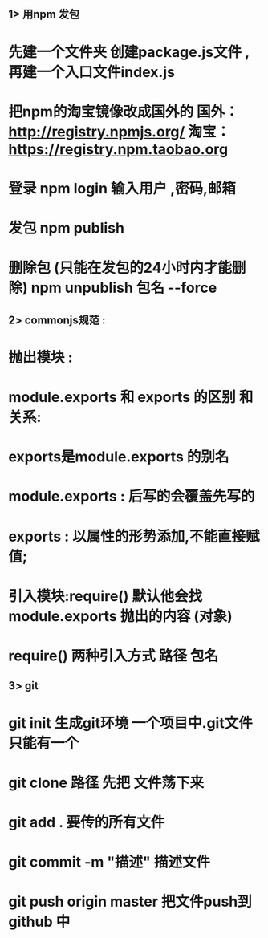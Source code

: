 ## 1> 用npm 发包
   # 先建一个文件夹  创建package.js文件 ,再建一个入口文件index.js  
   # 把npm的淘宝镜像改成国外的   国外：http://registry.npmjs.org/    淘宝：https://registry.npm.taobao.org
   # 登录  npm login   输入用户 ,密码,邮箱  
   #  发包  npm publish  
   #   删除包  (只能在发包的24小时内才能删除)  npm unpublish  包名 --force


## 2> commonjs规范 :
  # 抛出模块 :
  # module.exports 和 exports 的区别 和关系:

   # exports是module.exports 的别名  

   # module.exports : 后写的会覆盖先写的

   # exports : 以属性的形势添加,不能直接赋值;
   # 引入模块:require() 默认他会找 module.exports  抛出的内容 (对象)
   # require()  两种引入方式     路径     包名



## 3> git  
# git init  生成git环境  一个项目中.git文件只能有一个
  #  git clone  路径  先把 文件荡下来 
 #   git add .   要传的所有文件
 #  git commit -m "描述"   描述文件
 #  git push origin master   把文件push到github 中 


